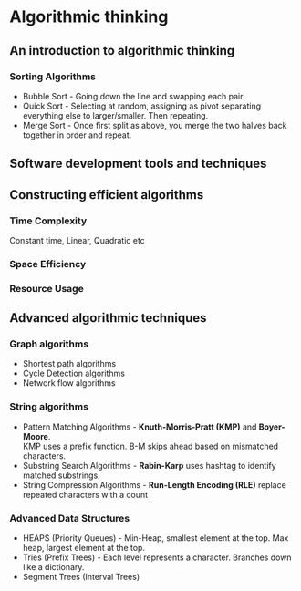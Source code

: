 # Algorithmic thinking
## An introduction to algorithmic thinking
### Sorting Algorithms
 - Bubble Sort - Going down the line and swapping each pair
 - Quick Sort - Selecting at random, assigning as pivot separating everything else to larger/smaller. Then repeating.
 - Merge Sort - Once first split as above, you merge the two halves back together in order and repeat.
## Software development tools and techniques
## Constructing efficient algorithms
### Time Complexity
Constant time, Linear, Quadratic etc
### Space Efficiency
### Resource Usage
## Advanced algorithmic techniques
### Graph algorithms
- Shortest path algorithms
- Cycle Detection algorithms
- Network flow algorithms
### String algorithms
- Pattern Matching Algorithms - **Knuth-Morris-Pratt (KMP)** and **Boyer-Moore**. <br/>
KMP uses a prefix function. B-M skips ahead based on mismatched characters.
- Substring Search Algorithms - **Rabin-Karp** uses hashtag to identify matched substrings.
- String Compression Algorithms - **Run-Length Encoding (RLE)** replace repeated characters with a count
### Advanced Data Structures
- HEAPS (Priority Queues) - Min-Heap, smallest element at the top. Max heap, largest element at the top.
- Tries (Prefix Trees) - Each level represents a character. Branches down like a dictionary.
- Segment Trees (Interval Trees)